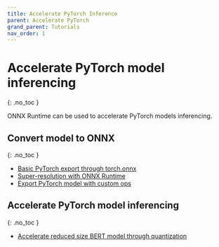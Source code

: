```yaml
---
title: Accelerate PyTorch Inference
parent: Accelerate PyTorch
grand_parent: Tutorials
nav_order: 1
---
```

# Accelerate PyTorch model inferencing
{: .no_toc }

ONNX Runtime can be used to accelerate PyTorch models inferencing.

## Convert model to ONNX
{: .no_toc }

* [Basic PyTorch export through torch.onnx](https://pytorch.org/docs/stable/onnx.html)
* [Super-resolution with ONNX Runtime](https://pytorch.org/tutorials/advanced/super_resolution_with_onnxruntime.html)
* [Export PyTorch model with custom ops](../tutorials/export-pytorch-model.md)

## Accelerate PyTorch model inferencing
{: .no_toc }

* [Accelerate reduced size BERT model through quantization](https://github.com/microsoft/onnxruntime/blob/master/onnxruntime/python/tools/quantization/notebooks/bert/Bert-GLUE_OnnxRuntime_quantization.ipynb)
